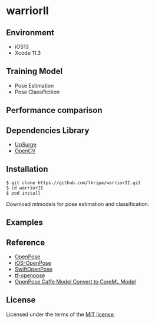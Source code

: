 #  warriorII

## Environment
* iOS13
* Xcode 11.3

## Training Model
* Pose Estimation
* Pose Classificition

## Performance comparison


## Dependencies Library

* [UpSurge](https://github.com/aleph7/Upsurge)
* [OpenCV](https://opencv.org/releases.html)

## Installation

```
$ git clone https://github.com/lkripa/warriorII.git
$ cd warriorII
$ pod install

```
Download mlmodels for pose estimation and classification.

## Examples


## Reference

* [OpenPose](https://github.com/CMU-Perceptual-Computing-Lab/openpose)
* [iOS-OpenPose](https://github.com/eugenebokhan)
* [SwiftOpenPose](https://github.com/infocom-tpo/SwiftOpenPose)
* [tf-openpose](https://github.com/ildoonet/tf-openpose)
* [OpenPose Caffe Model Convert to CoreML Model](https://gist.github.com/otmb/7b2e1caf3330b97c82dc217af5844ad5)


## License
Licensed under the terms of the [MIT license](LICENSE.txt).




